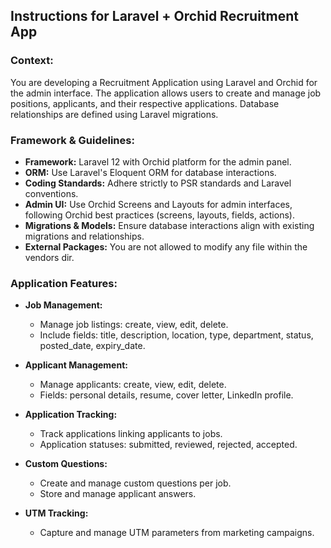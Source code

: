 ## Instructions for Laravel + Orchid Recruitment App

### Context:
You are developing a Recruitment Application using Laravel and Orchid for the admin interface. The application allows users to create and manage job positions, applicants, and their respective applications. Database relationships are defined using Laravel migrations.

### Framework & Guidelines:
- **Framework:** Laravel 12 with Orchid platform for the admin panel.
- **ORM:** Use Laravel's Eloquent ORM for database interactions.
- **Coding Standards:** Adhere strictly to PSR standards and Laravel conventions.
- **Admin UI:** Use Orchid Screens and Layouts for admin interfaces, following Orchid best practices (screens, layouts, fields, actions).
- **Migrations & Models:** Ensure database interactions align with existing migrations and relationships.
- **External Packages:** You are not allowed to modify any file within the vendors dir.

### Application Features:
- **Job Management:**
    - Manage job listings: create, view, edit, delete.
    - Include fields: title, description, location, type, department, status, posted_date, expiry_date.

- **Applicant Management:**
    - Manage applicants: create, view, edit, delete.
    - Fields: personal details, resume, cover letter, LinkedIn profile.

- **Application Tracking:**
    - Track applications linking applicants to jobs.
    - Application statuses: submitted, reviewed, rejected, accepted.

- **Custom Questions:**
    - Create and manage custom questions per job.
    - Store and manage applicant answers.

- **UTM Tracking:**
    - Capture and manage UTM parameters from marketing campaigns.
